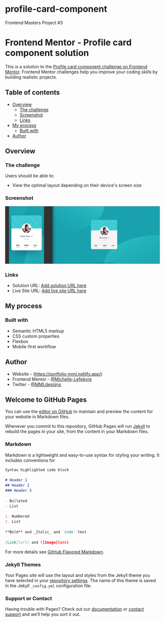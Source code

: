 # profile-card-component
Frontend Masters Project #3

# Frontend Mentor - Profile card component solution

This is a solution to the [Profile card component challenge on Frontend Mentor](https://www.frontendmentor.io/challenges/profile-card-component-cfArpWshJ). Frontend Mentor challenges help you improve your coding skills by building realistic projects. 

## Table of contents

- [Overview](#overview)
  - [The challenge](#the-challenge)
  - [Screenshot](#screenshot)
  - [Links](#links)
- [My process](#my-process)
  - [Built with](#built-with)
- [Author](#author)

## Overview

### The challenge

Users should be able to:

- View the optimal layout depending on their device's screen size

### Screenshot

![](images/Proj3-screenshots.png)


### Links

- Solution URL: [Add solution URL here](https://www.frontendmentor.io/solutions/stats-preview-card-mobilefirst-solution-using-css-flexbox-IQZU-Naop)
- Live Site URL: [Add live site URL here](https://mml-stats-preview-card-component.netlify.app/)

## My process

### Built with

- Semantic HTML5 markup
- CSS custom properties
- Flexbox
- Mobile-first workflow

## Author

- Website - (https://portfolio-mml.netlify.app/)
- Frontend Mentor - [@Michelle-Lefebvre](https://www.frontendmentor.io/profile/Michelle-Lefebvre)
- Twitter - [@MMLdesigns](https://twitter.com/MMLdesigns)
## Welcome to GitHub Pages

You can use the [editor on GitHub](https://github.com/Michelle-Lefebvre/profile-card-component/edit/main/README.md) to maintain and preview the content for your website in Markdown files.

Whenever you commit to this repository, GitHub Pages will run [Jekyll](https://jekyllrb.com/) to rebuild the pages in your site, from the content in your Markdown files.

### Markdown

Markdown is a lightweight and easy-to-use syntax for styling your writing. It includes conventions for

```markdown
Syntax highlighted code block

# Header 1
## Header 2
### Header 3

- Bulleted
- List

1. Numbered
2. List

**Bold** and _Italic_ and `Code` text

[Link](url) and ![Image](src)
```

For more details see [GitHub Flavored Markdown](https://guides.github.com/features/mastering-markdown/).

### Jekyll Themes

Your Pages site will use the layout and styles from the Jekyll theme you have selected in your [repository settings](https://github.com/Michelle-Lefebvre/profile-card-component/settings/pages). The name of this theme is saved in the Jekyll `_config.yml` configuration file.

### Support or Contact

Having trouble with Pages? Check out our [documentation](https://docs.github.com/categories/github-pages-basics/) or [contact support](https://support.github.com/contact) and we’ll help you sort it out.
